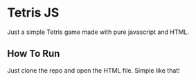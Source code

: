 # Tetris JS

Just a simple Tetris game made with pure javascript and HTML.

## How To Run

Just clone the repo and open the HTML file. Simple like that!